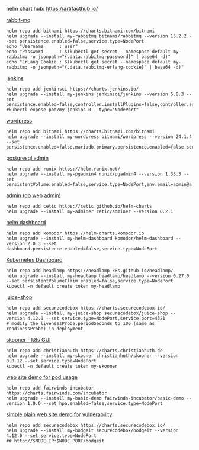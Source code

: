 helm chart hub: https://artifacthub.io/


[rabbit-mq](https://artifacthub.io/packages/helm/bitnami/rabbitmq)
```
helm repo add bitnami https://charts.bitnami.com/bitnami
helm upgrade --install my-rabbitmq bitnami/rabbitmq --version 15.2.2 --set persistence.enabled=false,service.type=NodePort
echo "Username      : user"
echo "Password      : $(kubectl get secret --namespace default my-rabbitmq -o jsonpath="{.data.rabbitmq-password}" | base64 -d)"
echo "ErLang Cookie : $(kubectl get secret --namespace default my-rabbitmq -o jsonpath="{.data.rabbitmq-erlang-cookie}" | base64 -d)"

```

[jenkins](https://artifacthub.io/packages/helm/jenkinsci/jenkins)
```
helm repo add jenkinsci https://charts.jenkins.io/
helm upgrade --install my-jenkins jenkinsci/jenkins --version 5.8.3 --set persistence.enabled=false,controller.installPlugins=false,controller.serviceType=NodePort
#kubectl expose pod/my-jenkins-0 --type="NodePort"

```

[wordpress](https://artifacthub.io/packages/helm/bitnami/wordpress)
```
helm repo add bitnami https://charts.bitnami.com/bitnami
helm upgrade --install my-wordpress bitnami/wordpress --version 24.1.4 --set persistence.enabled=false,mariadb.primary.persistence.enabled=false,service.type=NodePort,wordpressUsername=admin,wordpressPassword=admin

```

[postgresql admin](https://artifacthub.io/packages/helm/runix/pgadmin4)
```
helm repo add runix https://helm.runix.net/
helm upgrade --install my-pgadmin4 runix/pgadmin4 --version 1.33.3 --set persistentVolume.enabled=false,service.type=NodePort,env.email=admin@a.b,env.password=admin

```

[admin (db web admin)](https://artifacthub.io/packages/helm/cetic/adminer)
```
helm repo add cetic https://cetic.github.io/helm-charts
helm upgrade --install my-adminer cetic/adminer --version 0.2.1

```

[helm dashboard](https://artifacthub.io/packages/helm/komodor/helm-dashboard)
```
helm repo add komodor https://helm-charts.komodor.io
helm upgrade --install my-helm-dashboard komodor/helm-dashboard --version 2.0.3 --set dashboard.persistence.enabled=false,service.type=NodePort

```

[Kubernetes Dashboard](https://artifacthub.io/packages/helm/headlamp/headlamp)
```
helm repo add headlamp https://headlamp-k8s.github.io/headlamp/
helm upgrade --install my-headlamp headlamp/headlamp --version 0.27.0 --set persistentVolumeClaim.enabled=false,service.type=NodePort
kubectl -n default create token my-headlamp

```

[juice-shop](https://artifacthub.io/packages/helm/securecodebox/juice-shop)
```
helm repo add securecodebox https://charts.securecodebox.io/
helm upgrade --install my-juice-shop securecodebox/juice-shop --version 4.12.0 --set service.type=NodePort,service.port=4321
# modify the livenessProbe.periodSeconds to 100 (same as readinessProbe) in deployment

```

[skooner - k8s GUI](https://artifacthub.io/packages/helm/christianhuth/skooner)
```
helm repo add christianhuth https://charts.christianhuth.de
helm upgrade --install my-skooner christianhuth/skooner --version 0.0.12 --set service.type=NodePort
kubectl -n default create token my-skooner

```

[web site demo for pod usage](https://artifacthub.io/packages/helm/fairwinds-incubator/basic-demo)
```
helm repo add fairwinds-incubator https://charts.fairwinds.com/incubator
helm upgrade --install my-basic-demo fairwinds-incubator/basic-demo --version 1.0.0 --set hpa.enabled=false,service.type=NodePort

```
[simple plain web site demo for vulnerability](https://artifacthub.io/packages/helm/securecodebox/bodgeit)
```
helm repo add securecodebox https://charts.securecodebox.io/
helm upgrade --install my-bodgeit securecodebox/bodgeit --version 4.12.0 --set service.type=NodePort
## http://$NODE_IP:$NODE_PORT/bodgeit

```
